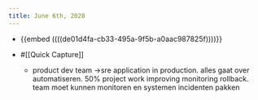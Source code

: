 ```yaml
---
title: June 6th, 2020
---
```


- {{embed  ((((de01d4fa-cb33-495a-9f5b-a0aac987825f))))}}

- #[[Quick Capture]]
	 - product dev team ->sre application in production. alles gaat over automatiseren. 50% project work improving monitoring rollback. team moet kunnen monitoren en systemen incidenten pakken 
